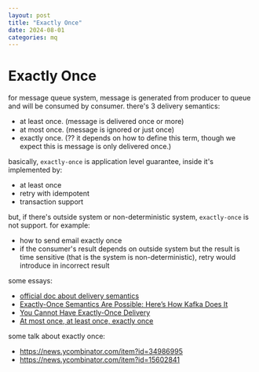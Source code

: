 ```yaml
---
layout: post
title: "Exactly Once"
date: 2024-08-01
categories: mq
---
```


# Exactly Once

for message queue system, message is generated from producer to queue and will be consumed by
consumer. there's 3 delivery semantics:
- at least once. (message is delivered once or more)
- at most once. (message is ignored or just once)
- exactly once. (?? it depends on how to define this term, though we expect this is message is only delivered once.)

basically, `exactly-once` is application level guarantee, inside it's implemented by:
- at least once
- retry with idempotent
- transaction support

but, if there's outside system or non-deterministic system, `exactly-once` is not support. for example:
- how to send email exactly once
- if the consumer's result depends on outside system but the result is time sensitive (that is the system is non-deterministic), retry would introduce in incorrect result

some essays:
- [official doc about delivery semantics](https://kafka.apache.org/documentation/#semantics)
- [Exactly-Once Semantics Are Possible: Here’s How Kafka Does It](https://www.confluent.io/blog/exactly-once-semantics-are-possible-heres-how-apache-kafka-does-it/)
- [You Cannot Have Exactly-Once Delivery](https://bravenewgeek.com/you-cannot-have-exactly-once-delivery/)
- [At most once, at least once, exactly once](https://blog.bytebytego.com/p/at-most-once-at-least-once-exactly)

some talk about exactly once:
- https://news.ycombinator.com/item?id=34986995
- https://news.ycombinator.com/item?id=15602841